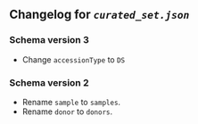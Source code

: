 ## Changelog for *`curated_set.json`*

### Schema version 3
* Change `accessionType` to `DS`

### Schema version 2

* Rename `sample` to `samples`.
* Rename `donor` to `donors`.